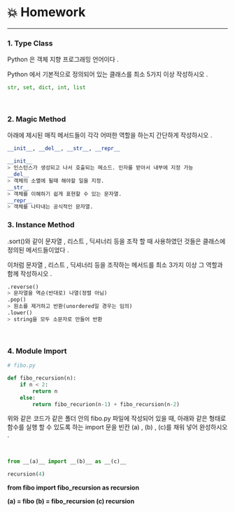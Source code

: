 # :boom: Homework

---



### 1. Type Class

Python 은 객체 지향 프로그래밍 언어이다 . 

Python 에서 기본적으로 정의되어 있는 클래스를 최소 5가지 이상 작성하시오 .



```python
str, set, dict, int, list
```

​							

### 2. Magic Method

아래에 제시된 매직 메서드들이 각각 어떠한 역할을 하는지 간단하게 작성하시오 .

```python
__init__, __del__, __str__, __repr__

__init__
> 인스턴스가 생성되고 나서 호출되는 메소드. 인자를 받아서 내부에 지정 가능
__del__
> 객체의 소멸에 될때 해야할 일을 지정. 
__str__
> 객체를 이해하기 쉽게 표현할 수 있는 문자열.
__repr__
> 객체를 나타내는 공식적인 문자열.
```





### 3. Instance Method

.sort()와 같이 문자열 , 리스트 , 딕셔너리 등을 조작 할 때 사용하였던 것들은 클래스에 정의된 메서드들이었다 . 

이처럼 문자열 , 리스트 , 딕셔너리 등을 조작하는 메서드를 최소 3가지 이상 그 역할과 함께 작성하시오 .

```python
.reverse()
> 문자열을 역순(반대로) 나열(정렬 아님)
.pop()
> 원소를 제거하고 반환(unordered일 경우는 임의)
.lower()
> string을 모두 소문자로 만들어 반환
```

​									

### 4. Module Import

```python
# fibo.py

def fibo_recursion(n):
    if n < 2: 
        return n
    else:
        return fibo_recurion(n-1) + fibo_recursion(n-2)
```

위와 같은 코드가 같은 폴더 안의 fibo.py 파일에 작성되어 있을 때, 아래와 같은 형태로 함수를 실행 할 수 있도록 하는 import 문을 빈칸 (a) , (b) , (c)를 채워 넣어 완성하시오 .

​											

```python
from __(a)__ import __(b)__ as __(c)__

recursion(4)
```

**from fibo import fibo_recursion as recursion**

**(a) = fibo  (b) = fibo_recursion (c) recursion**

​																	